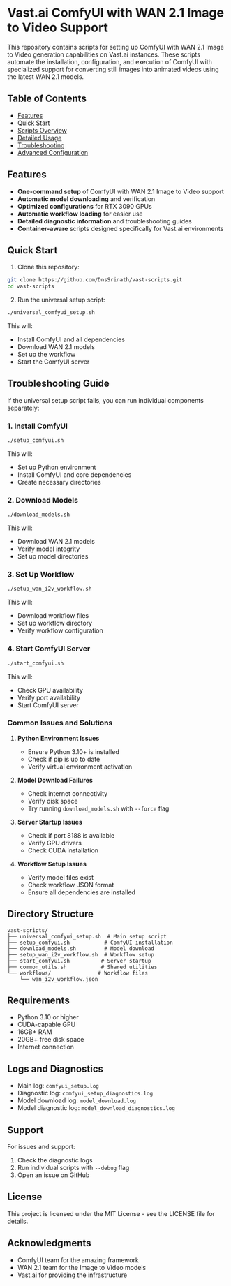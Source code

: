 # Vast.ai ComfyUI with WAN 2.1 Image to Video Support

This repository contains scripts for setting up ComfyUI with WAN 2.1 Image to Video generation capabilities on Vast.ai instances. These scripts automate the installation, configuration, and execution of ComfyUI with specialized support for converting still images into animated videos using the latest WAN 2.1 models.

## Table of Contents

- [Features](#features)
- [Quick Start](#quick-start)
- [Scripts Overview](#scripts-overview)
- [Detailed Usage](#detailed-usage)
- [Troubleshooting](#troubleshooting)
- [Advanced Configuration](#advanced-configuration)

## Features

- **One-command setup** of ComfyUI with WAN 2.1 Image to Video support
- **Automatic model downloading** and verification
- **Optimized configurations** for RTX 3090 GPUs
- **Automatic workflow loading** for easier use
- **Detailed diagnostic information** and troubleshooting guides
- **Container-aware** scripts designed specifically for Vast.ai environments

## Quick Start

1. Clone this repository:
```bash
git clone https://github.com/DnsSrinath/vast-scripts.git
cd vast-scripts
```

2. Run the universal setup script:
```bash
./universal_comfyui_setup.sh
```

This will:
- Install ComfyUI and all dependencies
- Download WAN 2.1 models
- Set up the workflow
- Start the ComfyUI server

## Troubleshooting Guide

If the universal setup script fails, you can run individual components separately:

### 1. Install ComfyUI
```bash
./setup_comfyui.sh
```
This will:
- Set up Python environment
- Install ComfyUI and core dependencies
- Create necessary directories

### 2. Download Models
```bash
./download_models.sh
```
This will:
- Download WAN 2.1 models
- Verify model integrity
- Set up model directories

### 3. Set Up Workflow
```bash
./setup_wan_i2v_workflow.sh
```
This will:
- Download workflow files
- Set up workflow directory
- Verify workflow configuration

### 4. Start ComfyUI Server
```bash
./start_comfyui.sh
```
This will:
- Check GPU availability
- Verify port availability
- Start ComfyUI server

### Common Issues and Solutions

1. **Python Environment Issues**
   - Ensure Python 3.10+ is installed
   - Check if pip is up to date
   - Verify virtual environment activation

2. **Model Download Failures**
   - Check internet connectivity
   - Verify disk space
   - Try running `download_models.sh` with `--force` flag

3. **Server Startup Issues**
   - Check if port 8188 is available
   - Verify GPU drivers
   - Check CUDA installation

4. **Workflow Setup Issues**
   - Verify model files exist
   - Check workflow JSON format
   - Ensure all dependencies are installed

## Directory Structure

```
vast-scripts/
├── universal_comfyui_setup.sh  # Main setup script
├── setup_comfyui.sh           # ComfyUI installation
├── download_models.sh         # Model download
├── setup_wan_i2v_workflow.sh  # Workflow setup
├── start_comfyui.sh          # Server startup
├── common_utils.sh           # Shared utilities
└── workflows/               # Workflow files
    └── wan_i2v_workflow.json
```

## Requirements

- Python 3.10 or higher
- CUDA-capable GPU
- 16GB+ RAM
- 20GB+ free disk space
- Internet connection

## Logs and Diagnostics

- Main log: `comfyui_setup.log`
- Diagnostic log: `comfyui_setup_diagnostics.log`
- Model download log: `model_download.log`
- Model diagnostic log: `model_download_diagnostics.log`

## Support

For issues and support:
1. Check the diagnostic logs
2. Run individual scripts with `--debug` flag
3. Open an issue on GitHub

## License

This project is licensed under the MIT License - see the LICENSE file for details.

## Acknowledgments

- ComfyUI team for the amazing framework
- WAN 2.1 team for the Image to Video models
- Vast.ai for providing the infrastructure